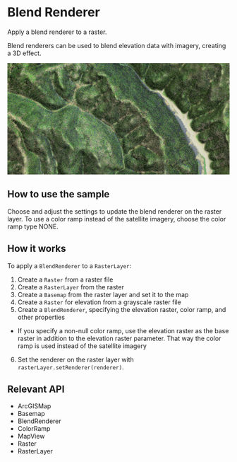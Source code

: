 # Blend Renderer

Apply a blend renderer to a raster.

Blend renderers can be used to blend elevation data with imagery, creating a 3D effect.

<img src="BlendRenderer.png"/>

## How to use the sample

Choose and adjust the settings to update the blend renderer on the raster layer. To use a color ramp instead of 
the satellite imagery, choose the color ramp type NONE.

## How it works

To apply a `BlendRenderer` to a `RasterLayer`:

  1. Create a `Raster` from a raster file
  2. Create a `RasterLayer` from the raster
  3. Create a `Basemap` from the raster layer and set it to the map
  4. Create a `Raster` for elevation from a grayscale raster file
  5. Create a `BlendRenderer`, specifying the elevation raster, color ramp, and other properties
  
  * If you specify a non-null color ramp, use the elevation raster as the base raster in addition to the 
  elevation raster parameter. That way the color ramp is used instead of the satellite imagery
  6. Set the renderer on the raster layer with `rasterLayer.setRenderer(renderer)`.


## Relevant API


  * ArcGISMap
  * Basemap
  * BlendRenderer
  * ColorRamp
  * MapView
  * Raster
  * RasterLayer

